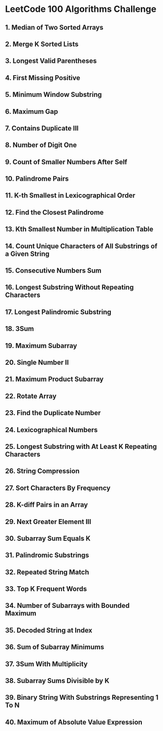 # LeetCode 100 Algorithms Challenge


## 1. Median of Two Sorted Arrays
## 2. Merge K Sorted Lists
## 3. Longest Valid Parentheses
## 4. First Missing Positive
## 5. Minimum Window Substring
## 6. Maximum Gap
## 7. Contains Duplicate III
## 8. Number of Digit One
## 9. Count of Smaller Numbers After Self
## 10. Palindrome Pairs
## 11. K-th Smallest in Lexicographical Order
## 12. Find the Closest Palindrome
## 13. Kth Smallest Number in Multiplication Table
## 14. Count Unique Characters of All Substrings of a Given String
## 15. Consecutive Numbers Sum
## 16. Longest Substring Without Repeating Characters
## 17. Longest Palindromic Substring
## 18. 3Sum
## 19. Maximum Subarray
## 20. Single Number II
## 21. Maximum Product Subarray
## 22. Rotate Array
## 23. Find the Duplicate Number
## 24. Lexicographical Numbers
## 25. Longest Substring with At Least K Repeating Characters
## 26. String Compression
## 27. Sort Characters By Frequency
## 28. K-diff Pairs in an Array
## 29. Next Greater Element III
## 30. Subarray Sum Equals K
## 31. Palindromic Substrings
## 32. Repeated String Match
## 33. Top K Frequent Words
## 34. Number of Subarrays with Bounded Maximum
## 35. Decoded String at Index
## 36. Sum of Subarray Minimums
## 37. 3Sum With Multiplicity
## 38. Subarray Sums Divisible by K
## 39. Binary String With Substrings Representing 1 To N
## 40. Maximum of Absolute Value Expression